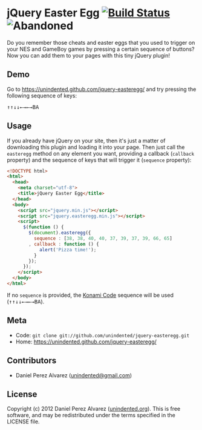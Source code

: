 # jQuery Easter Egg [![Build Status](https://img.shields.io/travis/unindented/jquery-easteregg.svg)](http://travis-ci.org/unindented/jquery-easteregg) ![Abandoned](https://img.shields.io/badge/status-abandoned-red.svg)

Do you remember those cheats and easter eggs that you used to trigger on your NES and GameBoy games by pressing a certain sequence of buttons? Now you can add them to your pages with this tiny jQuery plugin!

## Demo

Go to <https://unindented.github.com/jquery-easteregg/> and try pressing the following sequence of keys:

<kbd>↑</kbd><kbd>↑</kbd><kbd>↓</kbd><kbd>↓</kbd><kbd>←</kbd><kbd>→</kbd><kbd>←</kbd><kbd>→</kbd><kbd>B</kbd><kbd>A</kbd>

## Usage

If you already have jQuery on your site, then it's just a matter of downloading this plugin and loading it into your page. Then just call the `easteregg` method on any element you want, providing a callback (`callback` property) and the sequence of keys that will trigger it (`sequence` property):

```html
<!DOCTYPE html>
<html>
  <head>
    <meta charset="utf-8">
    <title>jQuery Easter Egg</title>
  </head>
  <body>
    <script src="jquery.min.js"></script>
    <script src="jquery.easteregg.min.js"></script>
    <script>
      $(function () {
        $(document).easteregg({
          sequence : [38, 38, 40, 40, 37, 39, 37, 39, 66, 65]
        , callback : function () {
            alert('Pizza time!');
          }
        });
      });
    </script>
  </body>
</html>
```

If no `sequence` is provided, the [Konami Code](http://en.wikipedia.org/wiki/Konami_Code) sequence will be used (<kbd>↑</kbd><kbd>↑</kbd><kbd>↓</kbd><kbd>↓</kbd><kbd>←</kbd><kbd>→</kbd><kbd>←</kbd><kbd>→</kbd><kbd>B</kbd><kbd>A</kbd>).

## Meta

* Code: `git clone git://github.com/unindented/jquery-easteregg.git`
* Home: <https://unindented.github.com/jquery-easteregg/>

## Contributors

* Daniel Perez Alvarez ([unindented@gmail.com](mailto:unindented@gmail.com))

## License

Copyright (c) 2012 Daniel Perez Alvarez ([unindented.org](https://unindented.org/)). This is free software, and may be redistributed under the terms specified in the LICENSE file.
